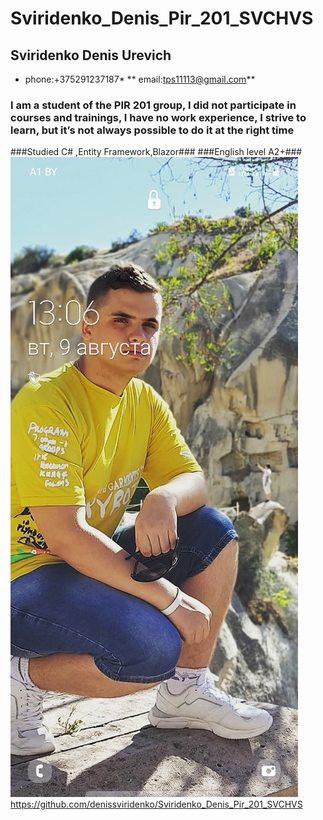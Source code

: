 # Sviridenko_Denis_Pir_201_SVCHVS
##  Sviridenko Denis Urevich
* phone:+375291237187*
** email:tps11113@gmail.com**
### I am a student of the PIR 201 group, I did not participate in courses and trainings, I have no work experience, I strive to learn, but it’s not always possible to do it at the right time
###Studied C# ,Entity Framework,Blazor###
###English level A2+###
![[Vivaldi logo]](Y9wh3_EHB-U.jpg)
https://github.com/denissviridenko/Sviridenko_Denis_Pir_201_SVCHVS
